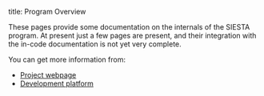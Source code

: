 title: Program Overview

These pages provide some documentation on the internals of the SIESTA program. At present just a few
pages are present, and their integration with the in-code documentation is not yet very complete.

You can get more information from:

* [Project webpage](http://www.icmab.es/siesta)
* [Development platform](http://launchpad.net/siesta)


